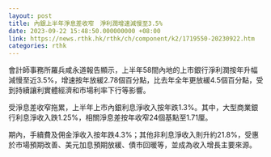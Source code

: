 ```yaml
---
layout: post
title: 內銀上半年淨息差收窄　淨利潤增速減慢至3.5%
date: 2023-09-22 15:48:50.000000000 +08:00
link: https://news.rthk.hk/rthk/ch/component/k2/1719550-20230922.htm
categories: rthk
---
```


會計師事務所羅兵咸永道報告顯示，上半年58間內地的上市銀行淨利潤按年升幅減慢至近3.5%，增速按年放緩2.78個百分點，比去年全年更放緩4.5個百分點，受到持續讓利實體經濟和市場利率下行等影響。

受淨息差收窄拖累，上半年上市內銀利息淨收入按年跌1.3%。其中，大型商業銀行利息淨收入跌1.25%，相關淨息差按年收窄24個基點至1.71厘。

期內，手續費及佣金淨收入按年跌4.3%；其他非利息淨收入則升約21.8%，受惠於市場預期改善、美元加息預期放緩、債市回暖等，並成為收入增長主要來源。
